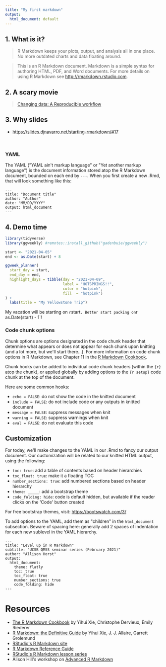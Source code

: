 ```yaml
---
title: "My first markdown"
output:
  html_document: default
---
```



## 1. What is it?

> R Markdown keeps your plots, output, and analysis all in one place. No more outdated charts and data floating around.

> This is an R Markdown document. Markdown is a simple syntax for authoring HTML, PDF, and Word documents. For more details on using R Markdown see <http://rmarkdown.rstudio.com>.

## 2. A scary movie

> [Changing data: A Reproducible workflow](https://youtu.be/s3JldKoA0zw)

## 3. Why slides

-   <https://slides.djnavarro.net/starting-rmarkdown/#17>

<br>

### YAML

The YAML ("YAML ain't markup language" or "Yet another markup language") is the document information stored atop the R Markdown document, bounded on each end by `---`. When you first create a new .Rmd, that will look something like this:

    ---
    title: "Document title"
    author: "Author"
    date: "MM/DD/YYYY"
    output: html_document
    ---

## 4. Demo time

```.r
library(tidyverse)
library(ggweekly) #remotes::install_github("gadenbuie/ggweekly")

start <- "2021-04-05"
end <- as.Date(start) + 8

ggweek_planner(
  start_day = start, 
  end_day = end,
  highlight_days = tibble(day = "2021-04-09", 
                          label = "HOTSPRINGS!!", 
                          color = "hotpink",
                          fill  = "hotpink")
) +
  labs(title = "My Yellowstone Trip")
```

My vacation will be starting on `r`start`. Better start packing on`r as.Date(start) - 1\`!



### Code chunk options

Chunk options are options designated in the code chunk header that determine what appears or does not appear for each chunk upon knitting (and a lot more, but we'll start there...). For more information on code chunk options in R Markdown, see Chapter 11 in the [R Markdown Cookbook](https://bookdown.org/yihui/rmarkdown-cookbook/chunk-options.html).

Chunk hooks can be added to individual code chunk headers (within the `{r}` atop the chunk), or applied globally by adding options to the `{r setup}` code chunk at the top of the document.

Here are some common hooks:

-   `echo = FALSE`: do not show the code in the knitted document
-   `include = FALSE`: do not include code or any outputs in knitted document
-   `message = FALSE`: suppress messages when knit
-   `warning = FALSE`: suppress warnings when knit
-   `eval = FALSE`: do not evaluate this code

## Customization

For today, we'll make changes to the YAML in our .Rmd to fancy our output document. Our customization will be related to our knitted HTML output, using the following:

-   `toc: true`: add a table of contents based on header hierarchies
-   `toc_float: true`: make it a floating TOC
-   `number_sections: true`: add numbered sections based on header hierarchy
-   `theme: _____`: add a bootstrap theme
-   `code_folding: hide`: code is default hidden, but available if the reader clicks on the 'Code' button created

For free bootstrap themes, visit: <https://bootswatch.com/3/>

To add options to the YAML, add them as "children" in the `html_document` subsection. Beware of spacing here: generally add 2 spaces of indentation for each new sublevel in the YAML hierarchy.

    ---
    title: "Level up in R Markdown"
    subtitle: "UCSB QMSS seminar series (February 2021)"
    author: "Allison Horst"
    output: 
      html_document:
        theme: flatly
        toc: true
        toc_float: true
        number_sections: true
        code_folding: hide
    ---

# Resources

-   [The R Markdown Cookbook](https://bookdown.org/yihui/rmarkdown-cookbook/) by Yihui Xie, Christophe Dervieux, Emily Riederer
-   [R Markdown: the Definitive Guide](https://bookdown.org/yihui/rmarkdown/) by Yihui Xie, J. J. Allaire, Garrett Grolemund
-   [RStudio's R Markdown site](https://rmarkdown.rstudio.com/)
-   [R Markdown Reference Guide](https://www.rstudio.com/wp-content/uploads/2015/03/rmarkdown-reference.pdf)
-   [RStudio's R Markdown lesson series](https://rmarkdown.rstudio.com/lesson-1.html)
-   Alison Hill's workshop on [Advanced R Markdown](https://alison.rbind.io/project/advanced-r-markdown/)
